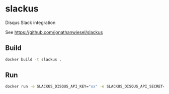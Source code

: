 # slackus
Disqus Slack integration

See https://github.com/jonathanwiesel/slackus

## Build

```bash
docker build -t slackus .
```

## Run

```bash
docker run -e SLACKUS_DISQUS_API_KEY="xx" -e SLACKUS_DISQUS_API_SECRET="yy" -e SLACKUS_DISQUS_ACCESS_TOKEN="aa" -e SLACKUS_DISQUS_FORUM="hypriot" -e SLACKUS_SLACK_WEBHOOK="https://hooks.slack.com/services/xxyyzz" docker run -t hypriot/slackus
```
